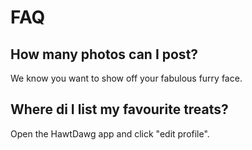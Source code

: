 # FAQ

## How many photos can I post?

We know you want to show off your fabulous furry face.

## Where di I list my favourite treats?

Open the HawtDawg app and click "edit profile".
